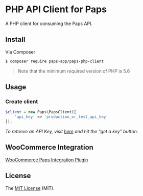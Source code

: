 # PHP API Client for Paps

<!-- [![Build Status](https://travis-ci.org/aglipanci/Paps-api.svg?branch=master)](https://travis-ci.org/aglipanci/Paps-api) -->

A PHP client for consuming the Paps API.

## Install

Via Composer

```bash
$ composer require paps-app/paps-php-client
```

> Note that the minimum required version of PHP is 5.6

## Usage

### Create client

```php
$client = new Paps\PapsClient([
    'api_key' => 'production_or_test_api_key'
]);
```

_To retrieve an API Key, visit [here](https://developers.paps.sn) and hit the "get a key" button._

## WooCommerce Integration

[WooCommerce Paps Integration Plugin](https://wordpress.org/plugins/woocommerce-paps/)

## License

The [MIT License](https://opensource.org/licenses/MIT) (MIT).
